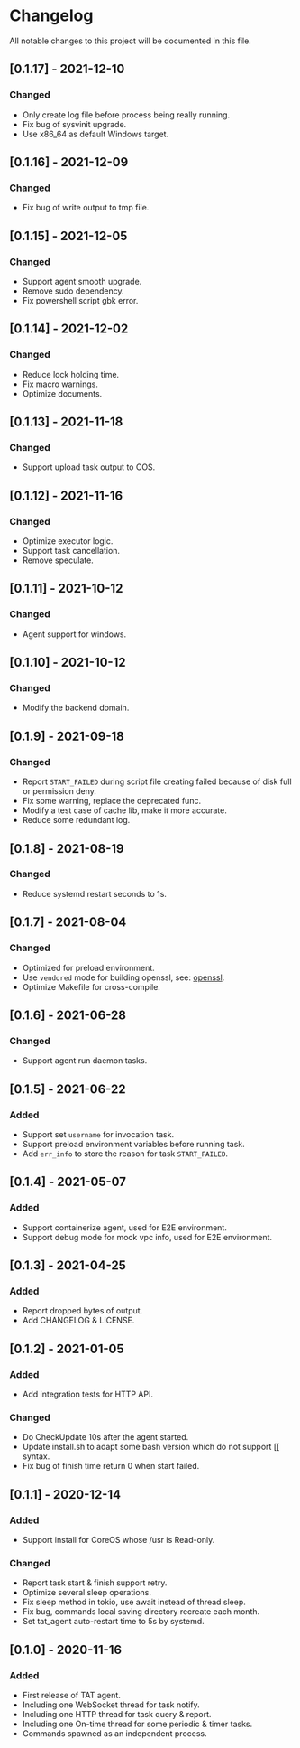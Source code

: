 # Changelog

All notable changes to this project will be documented in this file.

## [0.1.17] - 2021-12-10

### Changed

- Only create log file before process being really running.
- Fix bug of sysvinit upgrade.
- Use x86_64 as default Windows target.

## [0.1.16] - 2021-12-09

### Changed

- Fix bug of write output to tmp file.

## [0.1.15] - 2021-12-05

### Changed

- Support agent smooth upgrade.
- Remove sudo dependency.
- Fix powershell script gbk error.

## [0.1.14] - 2021-12-02

### Changed

- Reduce lock holding time.
- Fix macro warnings.
- Optimize documents.

## [0.1.13] - 2021-11-18

### Changed

- Support upload task output to COS.

## [0.1.12] - 2021-11-16

### Changed

- Optimize executor logic.
- Support task cancellation.
- Remove speculate.

## [0.1.11] - 2021-10-12

### Changed

- Agent support for windows.

## [0.1.10] - 2021-10-12

### Changed

- Modify the backend domain.

## [0.1.9] - 2021-09-18

### Changed

- Report `START_FAILED` during script file creating failed because of disk full or permission deny.
- Fix some warning, replace the deprecated func.
- Modify a test case of cache lib, make it more accurate.
- Reduce some redundant log.

## [0.1.8] - 2021-08-19

### Changed

- Reduce systemd restart seconds to 1s.

## [0.1.7] - 2021-08-04

### Changed

- Optimized for preload environment.
- Use `vendored` mode for building openssl, see: [openssl](https://docs.rs/openssl/0.10.35/openssl/#vendored).
- Optimize Makefile for cross-compile.

## [0.1.6] - 2021-06-28

### Changed

- Support agent run daemon tasks.

## [0.1.5] - 2021-06-22

### Added

- Support set `username` for invocation task. 
- Support preload environment variables before running task.
- Add `err_info` to store the reason for task `START_FAILED`.

## [0.1.4] - 2021-05-07

### Added

- Support containerize agent, used for E2E environment.
- Support debug mode for mock vpc info, used for E2E environment.

## [0.1.3] - 2021-04-25

### Added

- Report dropped bytes of output.
- Add CHANGELOG & LICENSE.

## [0.1.2] - 2021-01-05

### Added

- Add integration tests for HTTP API.

### Changed

- Do CheckUpdate 10s after the agent started.
- Update install.sh to adapt some bash version which do not support [[ syntax.
- Fix bug of finish time return 0 when start failed.

## [0.1.1] - 2020-12-14

### Added

- Support install for CoreOS whose /usr is Read-only.

### Changed

- Report task start & finish support retry.
- Optimize several sleep operations.
- Fix sleep method in tokio, use await instead of thread sleep.
- Fix bug, commands local saving directory recreate each month.
- Set tat_agent auto-restart time to 5s by systemd.

## [0.1.0] - 2020-11-16

### Added

- First release of TAT agent.
- Including one WebSocket thread for task notify.
- Including one HTTP thread for task query & report.
- Including one On-time thread for some periodic & timer tasks.
- Commands spawned as an independent process.

